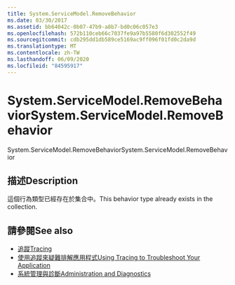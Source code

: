 ```yaml
---
title: System.ServiceModel.RemoveBehavior
ms.date: 03/30/2017
ms.assetid: bb64042c-0b07-47b9-a8b7-bd0c06c057e3
ms.openlocfilehash: 572b110ceb66c7037fe9a97b5580f6d302552f49
ms.sourcegitcommit: cdb295dd1db589ce5169ac9ff096f01fd0c2da9d
ms.translationtype: MT
ms.contentlocale: zh-TW
ms.lasthandoff: 06/09/2020
ms.locfileid: "84595917"
---
```

# <a name="systemservicemodelremovebehavior"></a><span data-ttu-id="ea611-102">System.ServiceModel.RemoveBehavior</span><span class="sxs-lookup"><span data-stu-id="ea611-102">System.ServiceModel.RemoveBehavior</span></span>
<span data-ttu-id="ea611-103">System.ServiceModel.RemoveBehavior</span><span class="sxs-lookup"><span data-stu-id="ea611-103">System.ServiceModel.RemoveBehavior</span></span>  
  
## <a name="description"></a><span data-ttu-id="ea611-104">描述</span><span class="sxs-lookup"><span data-stu-id="ea611-104">Description</span></span>  
 <span data-ttu-id="ea611-105">這個行為類型已經存在於集合中。</span><span class="sxs-lookup"><span data-stu-id="ea611-105">This behavior type already exists in the collection.</span></span>  
  
## <a name="see-also"></a><span data-ttu-id="ea611-106">請參閱</span><span class="sxs-lookup"><span data-stu-id="ea611-106">See also</span></span>

- [<span data-ttu-id="ea611-107">追蹤</span><span class="sxs-lookup"><span data-stu-id="ea611-107">Tracing</span></span>](index.md)
- [<span data-ttu-id="ea611-108">使用追蹤來疑難排解應用程式</span><span class="sxs-lookup"><span data-stu-id="ea611-108">Using Tracing to Troubleshoot Your Application</span></span>](using-tracing-to-troubleshoot-your-application.md)
- [<span data-ttu-id="ea611-109">系統管理與診斷</span><span class="sxs-lookup"><span data-stu-id="ea611-109">Administration and Diagnostics</span></span>](../index.md)
